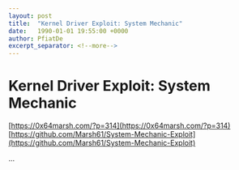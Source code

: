```yaml
---
layout: post
title:  "Kernel Driver Exploit: System Mechanic"
date:   1990-01-01 19:55:00 +0000
author: PfiatDe
excerpt_separator: <!--more-->
---
```


# Kernel Driver Exploit: System Mechanic
[https://0x64marsh.com/?p=314](https://0x64marsh.com/?p=314)
[https://github.com/Marsh61/System-Mechanic-Exploit](https://github.com/Marsh61/System-Mechanic-Exploit)

...
<!--more-->
